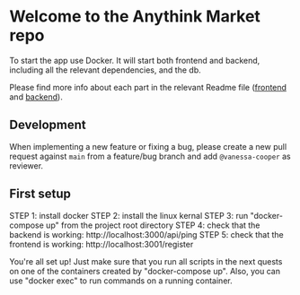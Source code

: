 # Welcome to the Anythink Market repo

To start the app use Docker. It will start both frontend and backend, including all the relevant dependencies, and the db.

Please find more info about each part in the relevant Readme file ([frontend](frontend/readme.md) and [backend](backend/README.md)).

## Development

When implementing a new feature or fixing a bug, please create a new pull request against `main` from a feature/bug branch and add `@vanessa-cooper` as reviewer.

## First setup

STEP 1: install docker
STEP 2: install the linux kernal
STEP 3: run "docker-compose up" from the project root directory
STEP 4: check that the backend is working: http://localhost:3000/api/ping
STEP 5: check that the frontend is working:  http://localhost:3001/register

You're all set up! Just make sure that you run all scripts in the next quests on one of the containers created by "docker-compose up".  Also, you can use "docker exec" to run commands on a running container.
